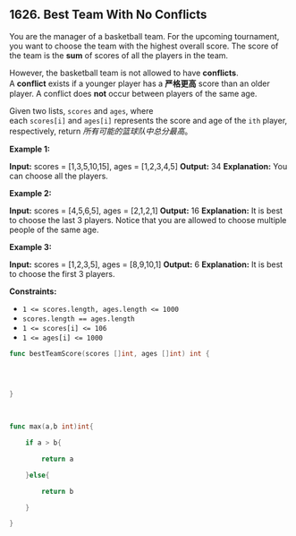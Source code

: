 
## 1626. Best Team With No Conflicts

You are the manager of a basketball team. For the upcoming tournament, you want to choose the team with the highest overall score. The score of the team is the **sum** of scores of all the players in the team.

However, the basketball team is not allowed to have **conflicts**. A **conflict** exists if a younger player has a **严格更高** score than an older player. A conflict does **not** occur between players of the same age.

Given two lists, `scores` and `ages`, where each `scores[i]` and `ages[i]` represents the score and age of the `ith` player, respectively, return _所有可能的篮球队中总分最高_。

**Example 1:**

**Input:** scores = [1,3,5,10,15], ages = [1,2,3,4,5]
**Output:** 34
**Explanation:** You can choose all the players.

**Example 2:**

**Input:** scores = [4,5,6,5], ages = [2,1,2,1]
**Output:** 16
**Explanation:** It is best to choose the last 3 players. Notice that you are allowed to choose multiple people of the same age.

**Example 3:**

**Input:** scores = [1,2,3,5], ages = [8,9,10,1]
**Output:** 6
**Explanation:** It is best to choose the first 3 players. 

**Constraints:**

-   `1 <= scores.length, ages.length <= 1000`
-   `scores.length == ages.length`
-   `1 <= scores[i] <= 106`
-   `1 <= ages[i] <= 1000`

```go
func bestTeamScore(scores []int, ages []int) int {

  
  

}

  

func max(a,b int)int{

    if a > b{

        return a

    }else{

        return b

    }

}
```